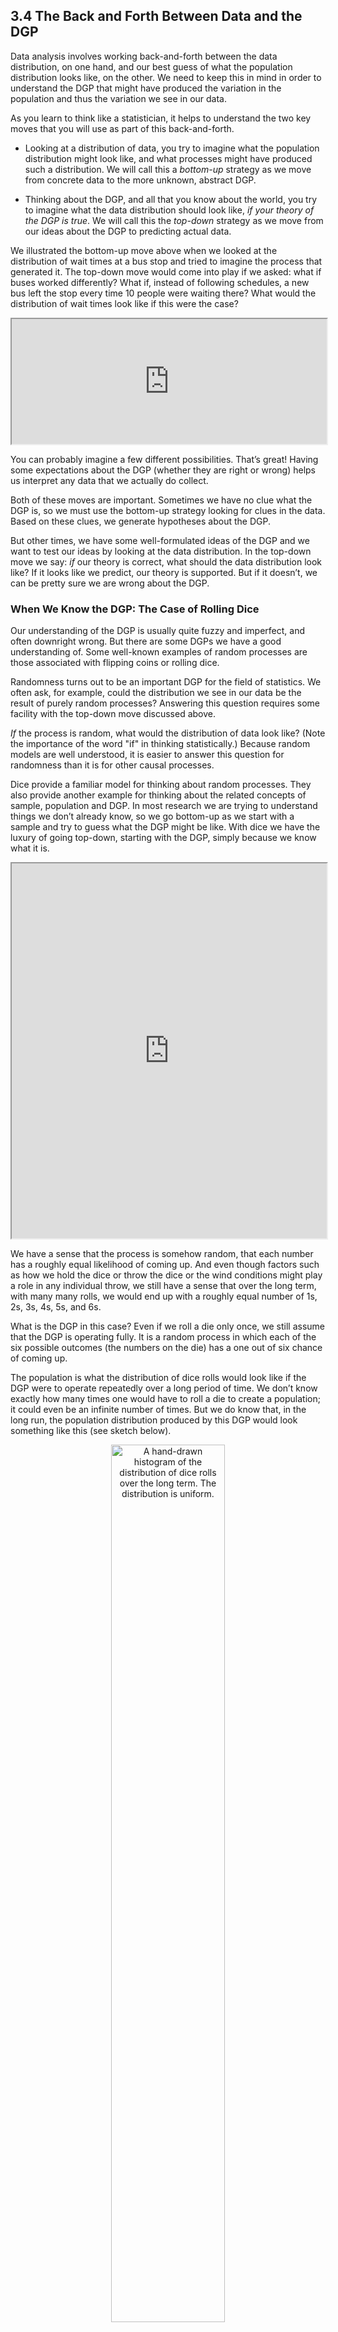 ## 3.4 The Back and Forth Between Data and the DGP

Data analysis involves working back-and-forth between the data distribution, on one hand, and our best guess of what the population distribution looks like, on the other. We need to keep this in mind in order to understand the DGP that might have produced the variation in the population and thus the variation we see in our data. 

As you learn to think like a statistician, it helps to understand the two key moves that you will use as part of this back-and-forth.

* Looking at a distribution of data, you try to imagine what the population distribution might look like, and what processes might have produced such a distribution. We will call this a *bottom-up* strategy as we move from concrete data to the more unknown, abstract DGP.

* Thinking about the DGP, and all that you know about the world, you try to imagine what the data distribution should look like, *if your theory of the DGP is true*. We will call this the *top-down* strategy as we move from our ideas about the DGP to predicting actual data.

We illustrated the bottom-up move above when we looked at the distribution of wait times at a bus stop and tried to imagine the process that generated it. The top-down move would come into play if we asked: what if buses worked differently? What if, instead of following schedules, a new bus left the stop every time 10 people were waiting there? What would the distribution of wait times look like if this were the case? 

<iframe data-type="learnosity" id="Ch3_TheBack_1"  src="https://coursekata.org/learnosity/preview/Ch3_TheBack_1" width="100%" height="200"></iframe>

You can probably imagine a few different possibilities. That’s great! Having some expectations about the DGP (whether they are right or wrong) helps us interpret any data that we actually do collect.

Both of these moves are important. Sometimes we have no clue what the DGP is, so we must use the bottom-up strategy looking for clues in the data. Based on these clues, we generate hypotheses about the DGP. 

But other times, we have some well-formulated ideas of the DGP and we want to test our ideas by looking at the data distribution. In the top-down move we say: *if* our theory is correct, what should the data distribution look like? If it looks like we predict, our theory is supported. But if it doesn’t, we can be pretty sure we are wrong about the DGP. 

### When We Know the DGP: The Case of Rolling Dice

Our understanding of the DGP is usually quite fuzzy and imperfect, and often downright wrong. But there are some DGPs we have a good understanding of. Some well-known examples of random processes are those associated with flipping coins or rolling dice. 

Randomness turns out to be an important DGP for the field of statistics. We often ask, for example, could the distribution we see in our data be the result of purely random processes? Answering this question requires some facility with the top-down move discussed above. 

*If* the process is random, what would the distribution of data look like? (Note the importance of the word "if" in thinking statistically.) Because random models are well understood, it is easier to answer this question for randomness than it is for other causal processes.

Dice provide a familiar model for thinking about random processes. They also provide another example for thinking about the related concepts of sample, population and DGP. In most research we are trying to understand things we don’t already know, so we go bottom-up as we start with a sample and try to guess what the DGP might be like. With dice we have the luxury of going top-down, starting with the DGP, simply because we know what it is. 

<iframe data-type="learnosity" id="Ch3_TheBack_2"  src="https://coursekata.org/learnosity/preview/Ch3_TheBack_2" width="100%" height="600"></iframe>

We have a sense that the process is somehow random, that each number has a roughly equal likelihood of coming up. And even though factors such as how we hold the dice or throw the dice or the wind conditions might play a role in any individual throw, we still have a sense that over the long term, with many many rolls, we would end up with a roughly equal number of 1s, 2s, 3s, 4s, 5s, and 6s.

What is the DGP in this case? Even if we roll a die only once, we still assume that the DGP is operating fully. It is a random process in which each of the six possible outcomes (the numbers on the die) has a one out of six chance of coming up.

The population is what the distribution of dice rolls would look like if the DGP were to operate repeatedly over a long period of time. We don’t know exactly how many times one would have to roll a die to create a population; it could even be an infinite number of times. But we do know that, in the long run, the population distribution produced by this DGP would look something like this (see sketch below). 

<p align="center" style="text-align: center;"><img src="https://i.postimg.cc/pLRLfhtq/q3JWvSL.png" width=60% alt="A hand-drawn histogram of the distribution of dice rolls over the long term. The distribution is uniform." /></p>

Most people imagine that if we ran this DGP (die rolling) for a long time, the resulting population distribution would be uniform (such as the sketch above), with each of the digits from 1 to 6 having an equal probability of occurring. This expectation is based on our understanding of how dice rolls work.

### Investigating Samples From a Known DGP

Knowing what the DGP is (as in the case of dice) gives us a chance to investigate the relationship between samples and populations. Let’s say we take a small sample of 12 students and ask them each to roll a die one time.  

<iframe data-type="learnosity" id="Ch3_TheBack_3"  src="https://coursekata.org/learnosity/preview/Ch3_TheBack_3" width="100%" height="530"></iframe>

Even when we know what the true DGP is, we will rarely see a sample distribution—especially for a small sample—that mirrors the population distribution. There is always a little fluctuation due to natural variation from one sample to the next. We call this kind of fluctuation **_sampling variation_**.

How much fluctuation? We can get a sense of this by doing a simulation. Let’s use R to mock up a DGP that models the one for the dice. 

First, let’s create a simulated die in R. We’ll create a variable called **model.pop**. It is a model in the sense that each of the numbers 1 to 6 appears only once, just like an actual die. We will use it to model the population (hence the name **model.pop**).

```
model.pop <- c(1,2,3,4,5,6)
```

We then will save **model.pop** in a data frame called **dicerolls**. The function ```data.frame()``` will take in vectors and turn them into a data frame with variables. 

```
dicerolls <- data.frame(model.pop)
```

Write code to create a density histogram of the variable **model.pop** with just six bins (we don’t need the default 30 bins because there are only six possible numbers). As always, feel free to play with colors using the arguments **color** and **fill**. 

<p><iframe data-type="datacamp" id="ch3-9" style="border: 0px #ffffff none;" src="https://uclatall.github.io/czi-stats-course/data-camp/chapter-3/ch3-9.html" width="100%" height="350" ></iframe></p> 

<p align="center" style="text-align: center;"><img src="https://i.postimg.cc/0yn2ckkx/AjK7Wvh.png" width=80% alt="A relative frequency histogram of the distribution of dicerolls in model.pop. The distribution is uniform." /></p>

You shouldn’t be surprised at the shape of this density histogram. It is a perfect, uniform distribution in which each of the numbers 1 to 6 has an equal probability of occurring. This density histogram can be thought of as both a model of the DGP, and a model of what the population distribution would look like in the long run.

Now, we’ll simulate rolling a die once by taking a single sample from the numbers 1 to 6 from our model population. We can use the R command ```sample()``` which we have used before for this purpose.

```
sample(model.pop, 1)
```

This is telling R to randomly take one number from the numbers in **model.pop**, of which there are six. We ran it and got the following output.  

```
[1] 2
```

Turns out our simulated die rolled a 2.

We could type this out 12 times to simulate getting a sample of 12 die rolls. Or we could use the ```do()``` command to do this 12 times.

```
do(12) * sample(model.pop, 1)
``` 

```
   sample
1       4
2       2
3       6
4       6
5       1
6       6
7       3
8       4
9       4
10      2
11      5
12      2
```

Or, we could use the command ```resample()``` to sample in the same way 12 times.

```
resample(model.pop, 12)
``` 

```
 [1] 3 6 6 2 3 1 4 3 6 1 3 3
```

You might be wondering, can’t we just type 12 into ```sample(model.pop, 12)```? Would that accomplish the same thing as ```resample(model.pop, 12)```? Run the code to try both of them here. 

<p><iframe data-type="datacamp" id="ch3-10" style="border: 0px #ffffff none;" src="https://uclatall.github.io/czi-stats-course/data-camp/chapter-3/ch3-10.html" width="100%" height="350" ></iframe></p>

### Sampling With and Without Replacement

When we try it with ```sample()``` we get an error message! (Sorry, we set you up.) This is because the command ```sample()``` will take a sample, and then remove the number that it sampled. Then it samples again from the remaining numbers. This is called sampling *without replacement*. 

Even though we tell R to sample 12 times, there are only six numbers, which means that it will run out of numbers to sample! This is why the error message says "cannot take a sample larger than the population." 

The command ```resample()``` works a different way; it samples *with replacement*, which means that once it samples one number from the population of six, it replaces it so that it can be sampled again. 

Whereas sampling *without* replacement—```sample()```—can only go on until you run out of numbers to sample, sampling *with* replacement—```resample()```—could, theoretically, go on forever.